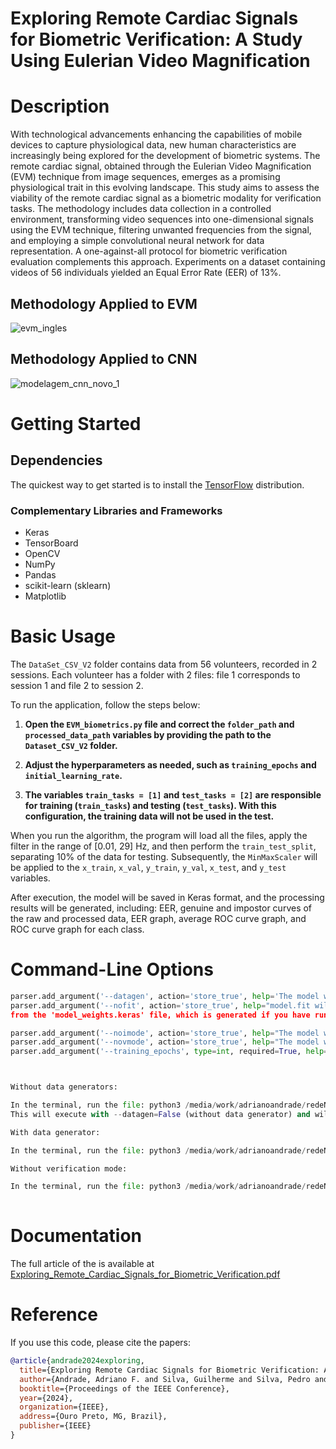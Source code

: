 # Exploring Remote Cardiac Signals for Biometric Verification: A Study Using Eulerian Video Magnification

# Description
With technological advancements enhancing the capabilities of mobile devices to capture physiological data, new human characteristics are increasingly being explored for the development of biometric systems. The remote cardiac signal, obtained through the Eulerian Video Magnification (EVM) technique from image sequences, emerges as a promising physiological trait in this evolving landscape. This study aims to assess the viability of the remote cardiac signal as a biometric modality for verification tasks. The methodology includes data collection in a controlled environment, transforming video sequences into one-dimensional signals using the EVM technique, filtering unwanted frequencies from the signal, and employing a simple convolutional neural network for data representation. A one-against-all protocol for biometric verification evaluation complements this approach. Experiments on a dataset containing videos of 56 individuals yielded an Equal Error Rate (EER) of 13%.


<!-- ## Methodology Applied to Data Collection
![modelagem_coleta](https://github.com/user-attachments/assets/c7d97dc8-c0e2-4036-92b4-18f7469d0a42) -->

 


## Methodology Applied to EVM
![evm_ingles](https://github.com/user-attachments/assets/6f114036-df7c-4720-b44b-1a0fadd5af6f)

## Methodology Applied to CNN
![modelagem_cnn_novo_1](https://github.com/user-attachments/assets/fb58d074-a139-4d06-bcf9-7c2b2a11d5aa)

# Getting Started
## Dependencies
The quickest way to get started is to install the [TensorFlow](https://www.tensorflow.org/) distribution.

### Complementary Libraries and Frameworks
- Keras
- TensorBoard
- OpenCV
- NumPy
- Pandas
- scikit-learn (sklearn)
- Matplotlib

# Basic Usage
The `DataSet_CSV_V2` folder contains data from 56 volunteers, recorded in 2 sessions. Each volunteer has a folder with 2 files: file 1 corresponds to session 1 and file 2 to session 2.

To run the application, follow the steps below:

1. **Open the `EVM_biometrics.py` file and correct the `folder_path` and `processed_data_path` variables by providing the path to the `Dataset_CSV_V2` folder.**

2. **Adjust the hyperparameters as needed, such as `training_epochs` and `initial_learning_rate`.**

3. **The variables `train_tasks = [1]` and `test_tasks = [2]` are responsible for training (`train_tasks`) and testing (`test_tasks`). With this configuration, the training data will not be used in the test.**

When you run the algorithm, the program will load all the files, apply the filter in the range of [0.01, 29] Hz, and then perform the `train_test_split`, separating 10% of the data for testing. Subsequently, the `MinMaxScaler` will be applied to the `x_train`, `x_val`, `y_train`, `y_val`, `x_test`, and `y_test` variables.

After execution, the model will be saved in Keras format, and the processing results will be generated, including: EER, genuine and impostor curves of the raw and processed data, EER graph, average ROC curve graph, and ROC curve graph for each class.

# Command-Line Options

```python
parser.add_argument('--datagen', action='store_true', help='The model will use data generators to crop data on the fly')
parser.add_argument('--nofit', action='store_true', help="model.fit will not be executed. The weights will be loaded
from the 'model_weights.keras' file, which is generated if you have run the model in Identification mode at least once")

parser.add_argument('--noimode', action='store_true', help="The model won't run in Identification Mode")
parser.add_argument('--novmode', action='store_true', help="The model won't run in Verification Mode")
parser.add_argument('--training_epochs', type=int, required=True, help='Total number of training epochs')



Without data generators:

In the terminal, run the file: python3 /media/work/adrianoandrade/redeNeural/EVM_biometrics.py --training_epochs 100.
This will execute with --datagen=False (without data generator) and will also run in noimode and novmode.

With data generator:

In the terminal, run the file: python3 /media/work/adrianoandrade/redeNeural/EVM_biometrics.py --datagen --training_epochs 100.

Without verification mode:

In the terminal, run the file: python3 /media/work/adrianoandrade/redeNeural/EVM_biometrics.py --novmode --training_epochs 100.
 
```
# Documentation
The full article of the   is available at [Exploring_Remote_Cardiac_Signals_for_Biometric_Verification.pdf](https://github.com/user-attachments/files/16850160/Exploring_Remote_Cardiac_Signals_for_Biometric_Verification.pdf)

# Reference
If you use this code, please cite the papers:

```bibtex
@article{andrade2024exploring,
  title={Exploring Remote Cardiac Signals for Biometric Verification: A Study Using Eulerian Video Magnification},
  author={Andrade, Adriano F. and Silva, Guilherme and Silva, Pedro and Oliveira, Dênis e Moreira, Gladston e Luz, Eduardo},
  booktitle={Proceedings of the IEEE Conference},
  year={2024},
  organization={IEEE},
  address={Ouro Preto, MG, Brazil},
  publisher={IEEE}
}



	
